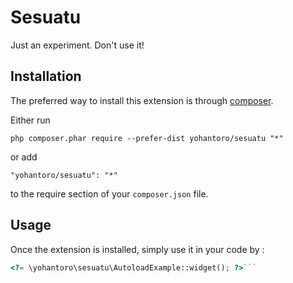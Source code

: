 Sesuatu
=======
Just an experiment. Don't use it!

Installation
------------

The preferred way to install this extension is through [composer](http://getcomposer.org/download/).

Either run

```
php composer.phar require --prefer-dist yohantoro/sesuatu "*"
```

or add

```
"yohantoro/sesuatu": "*"
```

to the require section of your `composer.json` file.


Usage
-----

Once the extension is installed, simply use it in your code by  :

```php
<?= \yohantoro\sesuatu\AutoloadExample::widget(); ?>```